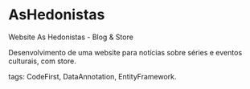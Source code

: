 # AsHedonistas
Website As Hedonistas - Blog & Store

Desenvolvimento de uma website para notícias sobre séries e eventos culturais, com store.

tags: CodeFirst, DataAnnotation, EntityFramework.
